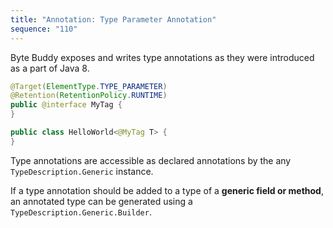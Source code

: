 ```yaml
---
title: "Annotation: Type Parameter Annotation"
sequence: "110"
---
```


Byte Buddy exposes and writes type annotations as they were introduced as a part of Java 8.

```java
@Target(ElementType.TYPE_PARAMETER)
@Retention(RetentionPolicy.RUNTIME)
public @interface MyTag {
}
```

```java
public class HelloWorld<@MyTag T> {
}
```

Type annotations are accessible as declared annotations by the any `TypeDescription.Generic` instance.

If a type annotation should be added to a type of a **generic field or method**,
an annotated type can be generated using a `TypeDescription.Generic.Builder`.



